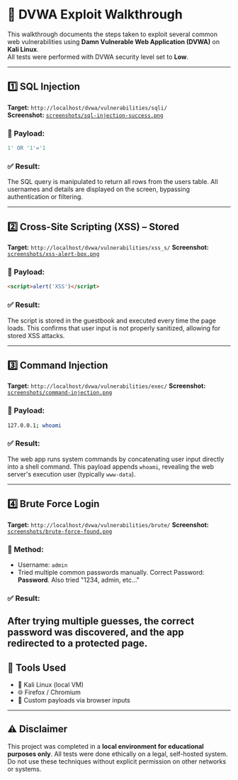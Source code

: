 # 🧪 DVWA Exploit Walkthrough

This walkthrough documents the steps taken to exploit several common web vulnerabilities using **Damn Vulnerable Web Application (DVWA)** on **Kali Linux**.  
All tests were performed with DVWA security level set to **Low**.

---

## 1️⃣ SQL Injection

**Target:** `http://localhost/dvwa/vulnerabilities/sqli/`  
**Screenshot:** [`screenshots/sql-injection-success.png`](./screenshots/sql-injection-success.png)

### 🔹 Payload:
```sql
1' OR '1'='1
````

### ✅ Result:

The SQL query is manipulated to return all rows from the users table. All usernames and details are displayed on the screen, bypassing authentication or filtering.

---

## 2️⃣ Cross-Site Scripting (XSS) – Stored

**Target:** `http://localhost/dvwa/vulnerabilities/xss_s/`
**Screenshot:** [`screenshots/xss-alert-box.png`](./screenshots/xss-alert-box.png)

### 🔹 Payload:

```html
<script>alert('XSS')</script>
```

### ✅ Result:

The script is stored in the guestbook and executed every time the page loads. This confirms that user input is not properly sanitized, allowing for stored XSS attacks.

---

## 3️⃣ Command Injection

**Target:** `http://localhost/dvwa/vulnerabilities/exec/`
**Screenshot:** [`screenshots/command-injection.png`](./screenshots/command-injection.png)

### 🔹 Payload:

```bash
127.0.0.1; whoami
```

### ✅ Result:

The web app runs system commands by concatenating user input directly into a shell command. This payload appends `whoami`, revealing the web server's execution user (typically `www-data`).

---

## 4️⃣ Brute Force Login

**Target:** `http://localhost/dvwa/vulnerabilities/brute/`
**Screenshot:** [`screenshots/brute-force-found.png`](./screenshots/brute-force-found.png)

### 🔹 Method:

* Username: `admin`
* Tried multiple common passwords manually. Correct Password: **Password**. Also tried "1234, admin, etc..."

### ✅ Result:

After trying multiple guesses, the correct password was discovered, and the app redirected to a protected page.
---

## 🧠 Tools Used

* 🐧 Kali Linux (local VM)
* 🌐 Firefox / Chromium
* 🐍 Custom payloads via browser inputs

---

## ⚠️ Disclaimer

This project was completed in a **local environment for educational purposes only**. All tests were done ethically on a legal, self-hosted system. Do not use these techniques without explicit permission on other networks or systems.

